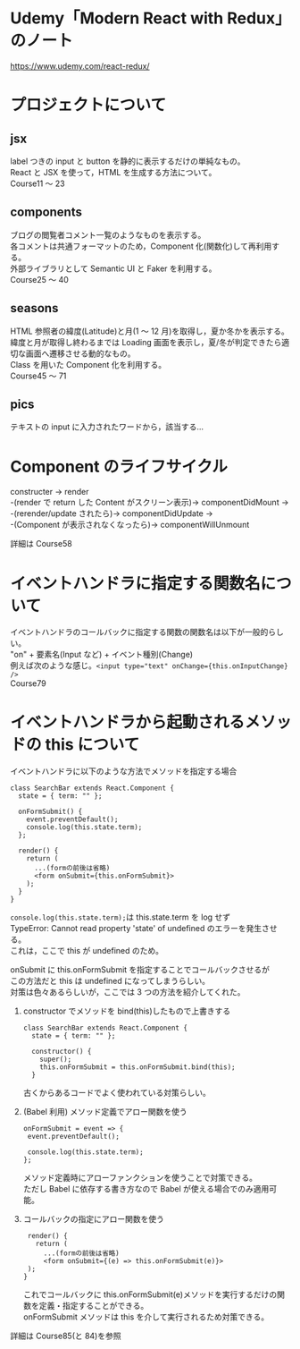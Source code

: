# Udemy「Modern React with Redux」のノート

https://www.udemy.com/react-redux/

# プロジェクトについて

## jsx

label つきの input と button を静的に表示するだけの単純なもの。  
React と JSX を使って，HTML を生成する方法について。  
Course11 ～ 23

## components

ブログの閲覧者コメント一覧のようなものを表示する。  
各コメントは共通フォーマットのため，Component 化(関数化)して再利用する。  
外部ライブラリとして Semantic UI と Faker を利用する。  
Course25 ～ 40

## seasons

HTML 参照者の緯度(Latitude)と月(1 ～ 12 月)を取得し，夏か冬かを表示する。  
緯度と月が取得し終わるまでは Loading 画面を表示し，夏/冬が判定できたら適切な画面へ遷移させる動的なもの。  
Class を用いた Component 化を利用する。  
Course45 ～ 71

## pics

テキストの input に入力されたワードから，該当する...

# Component のライフサイクル

constructer -> render  
 -(render で return した Content がスクリーン表示)-> componentDidMount ->  
 -(rerender/update されたら)-> componentDidUpdate ->  
 -(Component が表示されなくなったら)-> componentWillUnmount

詳細は Course58

# イベントハンドラに指定する関数名について

イベントハンドラのコールバックに指定する関数の関数名は以下が一般的らしい。  
"on" + 要素名(Input など) + イベント種別(Change)  
例えば次のような感じ。`<input type="text" onChange={this.onInputChange} />`  
Course79

# イベントハンドラから起動されるメソッドの this について

イベントハンドラに以下のような方法でメソッドを指定する場合

```
class SearchBar extends React.Component {
  state = { term: "" };

  onFormSubmit() {
    event.preventDefault();
    console.log(this.state.term);
  };

  render() {
    return (
      ...(formの前後は省略)
      <form onSubmit={this.onFormSubmit}>
    );
  }
}
```

`console.log(this.state.term);`は this.state.term を log せず  
TypeError: Cannot read property 'state' of undefined のエラーを発生させる。  
これは，ここで this が undefined のため。

onSubmit に this.onFormSubmit を指定することでコールバックさせるが  
この方法だと this は undefined になってしまうらしい。  
対策は色々あるらしいが，ここでは 3 つの方法を紹介してくれた。

1. constructor でメソッドを bind(this)したもので上書きする

   ```
   class SearchBar extends React.Component {
     state = { term: "" };

     constructor() {
       super();
       this.onFormSubmit = this.onFormSubmit.bind(this);
     }
   ```

   古くからあるコードでよく使われている対策らしい。

1. (Babel 利用) メソッド定義でアロー関数を使う

   ```
   onFormSubmit = event => {
    event.preventDefault();

    console.log(this.state.term);
   };
   ```

   メソッド定義時にアローファンクションを使うことで対策できる。  
   ただし Babel に依存する書き方なので Babel が使える場合でのみ適用可能。

1. コールバックの指定にアロー関数を使う

   ```
    render() {
      return (
        ...(formの前後は省略)
        <form onSubmit={(e) => this.onFormSubmit(e)}>
    );
   }
   ```

   これでコールバックに this.onFormSubmit(e)メソッドを実行するだけの関数を定義・指定することができる。  
   onFormSubmit メソッドは this を介して実行されるため対策できる。

詳細は Course85(と 84)を参照
